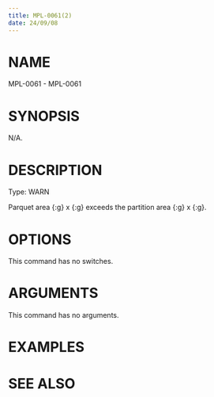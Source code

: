 ```yaml
---
title: MPL-0061(2)
date: 24/09/08
---
```


# NAME

MPL-0061 - MPL-0061

# SYNOPSIS

N/A.

# DESCRIPTION

Type: WARN

Parquet area {:g} x {:g} exceeds the partition area {:g} x {:g}.

# OPTIONS

This command has no switches.

# ARGUMENTS

This command has no arguments.

# EXAMPLES

# SEE ALSO
